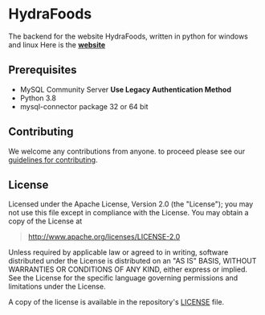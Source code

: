 HydraFoods
=====
The backend for the website HydraFoods, written in python for windows and linux
Here is the [**website**](to-be-done)

## Prerequisites
* MySQL Community Server **Use Legacy Authentication Method**
* Python 3.8
* mysql-connector package 32 or 64 bit

## Contributing
We welcome any contributions from anyone. 
to proceed please see our [guidelines for contributing](https://github.com/KevinSkull/HydraFoods/blob/master/CONTRIBUTING.md).

## License
Licensed under the Apache License, Version 2.0 (the "License");
you may not use this file except in compliance with the License.
You may obtain a copy of the License at

> http://www.apache.org/licenses/LICENSE-2.0

Unless required by applicable law or agreed to in writing, software
distributed under the License is distributed on an "AS IS" BASIS,
WITHOUT WARRANTIES OR CONDITIONS OF ANY KIND, either express or implied.
See the License for the specific language governing permissions and
limitations under the License.

A copy of the license is available in the repository's [LICENSE](./LICENSE) file.
